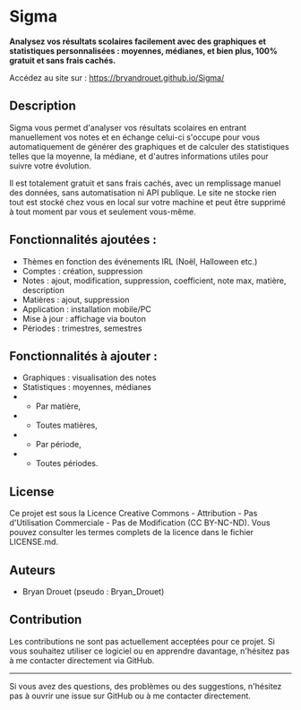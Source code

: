 # Sigma

**Analysez vos résultats scolaires facilement avec des graphiques et statistiques personnalisées : moyennes, médianes, et bien plus, 100% gratuit et sans frais cachés.**

Accédez au site sur : https://bryandrouet.github.io/Sigma/

## Description

Sigma vous permet d'analyser vos résultats scolaires en entrant manuellement vos notes et en échange celui-ci s'occupe pour vous automatiquement de générer des graphiques et de calculer des statistiques telles que la moyenne, la médiane, et d'autres informations utiles pour suivre votre évolution.

Il est totalement gratuit et sans frais cachés, avec un remplissage manuel des données, sans automatisation ni API publique. Le site ne stocke rien tout est stocké chez vous en local sur votre machine et peut être supprimé à tout moment par vous et seulement vous-même.

## Fonctionnalités ajoutées :
- Thèmes en fonction des événements IRL (Noël, Halloween etc.)
- Comptes : création, suppression
- Notes : ajout, modification, suppression, coefficient, note max, matière, description
- Matières : ajout, suppression
- Application : installation mobile/PC
- Mise à jour : affichage via bouton
- Périodes : trimestres, semestres

## Fonctionnalités à ajouter :
- Graphiques : visualisation des notes
- Statistiques : moyennes, médianes
- - Par matière,
- - Toutes matières,
- - Par période,
- - Toutes périodes.

## License
Ce projet est sous la Licence Creative Commons - Attribution - Pas d'Utilisation Commerciale - Pas de Modification (CC BY-NC-ND).
Vous pouvez consulter les termes complets de la licence dans le fichier LICENSE.md.

## Auteurs
- Bryan Drouet (pseudo : Bryan_Drouet)

## Contribution
Les contributions ne sont pas actuellement acceptées pour ce projet. Si vous souhaitez utiliser ce logiciel ou en apprendre davantage, n'hésitez pas à me contacter directement via GitHub.

---
Si vous avez des questions, des problèmes ou des suggestions, n'hésitez pas à ouvrir une issue sur GitHub ou à me contacter directement.

